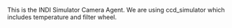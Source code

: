 This is the INDI Simulator Camera Agent.
We are using ccd_simulator which includes temperature and filter wheel.

